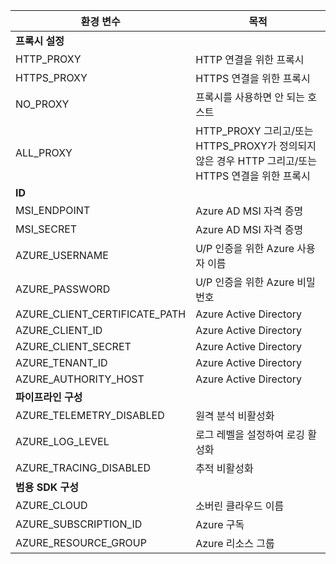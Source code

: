 | 환경 변수                        | 목적                                                                                    |
|-------------------------------|--------------------------------------------------------------------------------------------|
| **프록시 설정**                  |                                                                                            |
| HTTP_PROXY                    | HTTP 연결을 위한 프록시                                                                        |
| HTTPS_PROXY                   | HTTPS 연결을 위한 프록시                                                                       |
| NO_PROXY                      | 프록시를 사용하면 안 되는 호스트                                                                   |
| ALL_PROXY                     | HTTP_PROXY 그리고/또는 HTTPS_PROXY가 정의되지 않은 경우 HTTP 그리고/또는 HTTPS 연결을 위한 프록시         |
| **ID**                        |                                                                                            |
| MSI_ENDPOINT                  | Azure AD MSI 자격 증명                                                                       |
| MSI_SECRET                    | Azure AD MSI 자격 증명                                                                       |
| AZURE_USERNAME                | U/P 인증을 위한 Azure 사용자 이름                                                               |
| AZURE_PASSWORD                | U/P 인증을 위한 Azure 비밀 번호                                                                 |
| AZURE_CLIENT_CERTIFICATE_PATH | Azure Active Directory                                                                     |
| AZURE_CLIENT_ID               | Azure Active Directory                                                                     |
| AZURE_CLIENT_SECRET           | Azure Active Directory                                                                     |
| AZURE_TENANT_ID               | Azure Active Directory                                                                     |
| AZURE_AUTHORITY_HOST          | Azure Active Directory                                                                     |
| **파이프라인 구성**               |                                                                                            |
| AZURE_TELEMETRY_DISABLED      | 원격 분석 비활성화                                                                             |
| AZURE_LOG_LEVEL               | 로그 레벨을 설정하여 로깅 활성화                                                                  |
| AZURE_TRACING_DISABLED        | 추적 비활성화                                                                                 |
| **범용 SDK 구성**               |                                                                                            |
| AZURE_CLOUD                   | 소버린 클라우드 이름                                                                            |
| AZURE_SUBSCRIPTION_ID         | Azure 구독                                                                                  |
| AZURE_RESOURCE_GROUP          | Azure 리소스 그룹                                                                             |
